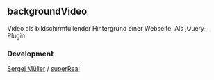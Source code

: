 ## backgroundVideo ##
Video als bildschirmfüllender Hintergrund einer Webseite. Als jQuery-Plugin.


### Development
[Sergej Müller](https://github.com/sergejmueller) / [superReal](http://superreal.de)